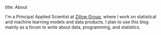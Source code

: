 title: About

I'm a Principal Applied Scientist at [Zillow Group](http://www.zillow.com), where I work on statistical and machine learning models and data products. I plan to use this blog mainly as a forum to write about data, programming, and statistics.

